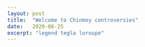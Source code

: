 ```yaml
---
layout: post
title:  "Welcome to Chinmoy controversies"
date:   2020-06-25
excerpt: "legend tegla loroupe"
---
```

